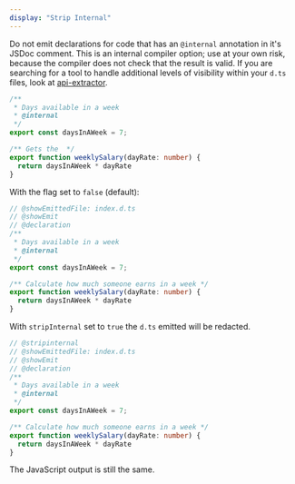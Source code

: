 ```yaml
---
display: "Strip Internal"
---
```


Do not emit declarations for code that has an `@internal` annotation in it's JSDoc comment. 
This is an internal compiler option; use at your own risk, because the compiler does not check that the result is valid. 
If you are searching for a tool to handle additional levels of visibility within your `d.ts` files, look at [api-extractor](https://api-extractor.com).

```ts twoslash
/**
 * Days available in a week 
 * @internal 
 */
export const daysInAWeek = 7;

/** Gets the  */
export function weeklySalary(dayRate: number) {
  return daysInAWeek * dayRate
}
```

With the flag set to `false` (default):

```ts twoslash
// @showEmittedFile: index.d.ts
// @showEmit
// @declaration
/**
 * Days available in a week 
 * @internal 
 */
export const daysInAWeek = 7;

/** Calculate how much someone earns in a week */
export function weeklySalary(dayRate: number) {
  return daysInAWeek * dayRate
}
```

With `stripInternal` set to `true` the `d.ts` emitted will be redacted. 

```ts twoslash
// @stripinternal
// @showEmittedFile: index.d.ts
// @showEmit
// @declaration
/**
 * Days available in a week 
 * @internal 
 */
export const daysInAWeek = 7;

/** Calculate how much someone earns in a week */
export function weeklySalary(dayRate: number) {
  return daysInAWeek * dayRate
}
```

The JavaScript output is still the same.
